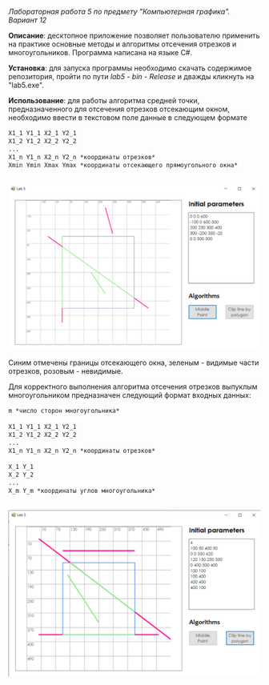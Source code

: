 *Лабораторная работа 5 по предмету "Компьютерная графика". Вариант 12*

**Описание**: десктопное приложение позволяет пользователю применить на практике основные методы и алгоритмы отсечения отрезков и многоугольников. Программа написана на языке C#.

**Установка**: для запуска программы необходимо скачать содержимое репозитория, пройти по пути _lab5 - bin - Release_  и дважды кликнуть на "lab5.exe".

**Использование**: для работы алгоритма средней точки, предназначенного для отсечения отрезков отсекающим окном, необходимо ввести в текстовом поле данные в следующем формате

```
X1_1 Y1_1 X2_1 Y2_1
X1_2 Y1_2 X2_2 Y2_2
...
X1_n Y1_n X2_n Y2_n *координаты отрезков*
Xmin Ymin Xmax Ymax *координаты отсекающего прямоугольного окна*
  ```

<br /> ![point](/screenshots/middle.png)

Синим отмечены границы отсекающего окна, зеленым - видимые части отрезков, розовым - невидимые.

Для корректного выполнения алгоритма отсечения отрезков выпуклым многоугольником предназначен следующий формат входных данных:

```
m *число сторон многоугольника*
  
X1_1 Y1_1 X2_1 Y2_1
X1_2 Y1_2 X2_2 Y2_2
...
X1_n Y1_n X2_n Y2_n *координаты отрезков*

X_1 Y_1
X_2 Y_2
...
X_m Y_m *координаты углов многоугольника*
```

<br /> ![poly](/screenshots/clip.png)

